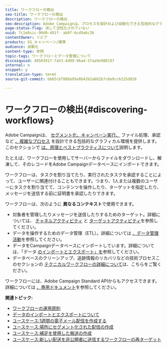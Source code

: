 ```yaml
---
title: ワークフローの検出
seo-title: ワークフローの検出
description: ワークフローの検出
seo-description: Adobe Campaignは、プロセスを設計および自動化できる包括的なグラフィカル環境を提供します。
page-status-flag: 決して活性化されていない
uuid: 7c1e8sic-90d0-491f- ab8f-6cd9a6c3b
contentOwner: ソビア
products: SG_キャンペーン/標準
audience: 自動化
content-type: 参照
topic-tags: ワークフローとデータ管理について
discoiquuid: 40503917-7a53-4d99-96a4-57aa9e98EC87
internal: n
snippet: y
translation-type: tm+mt
source-git-commit: bb65cbf808a95e8b42b2a682b7c0a9cc6225d920

---
```



# ワークフローの検出{#discovering-workflows}

Adobe Campaignは、 [セグメント化、キャンペーン実行、](../../automating/using/workflow-interface.md) ファイル処理、承認など [、複雑なプロセス](../../automating/using/workflow-operating-principles.md) を設計できる包括的なグラフィカル環境を提供します。このセクションで [は、原理とベストプラクティスについて](../../automating/using/building-a-workflow.md)説明します。

たとえば、ワークフローを使用してサーバーからファイルをダウンロードし、解凍して、そのレコードをAdobe Campaignデータベースにインポートできます。

ワークフローは、タスクを割り当てたり、実行されたタスクを承認することによって、ユーザーに関連付けることもできます。つまり、1人または複数のユーザーにタスクを割り当てて、コンテンツを操作したり、ターゲットを指定したり、メッセージを送信する前に証明書を承認したりできます。

ワークフローは、次のように **異なるコンテキスト**&#x200B;で使用できます。

* 対象者を管理したりメッセージを送信したりするためのターゲット。詳細については、 [チャネルアクティビティ](../../automating/using/about-channel-activities.md) と [ターゲットアクティビティ](../../automating/using/about-targeting-activities.md)を参照してください。
* データを操作するためのデータ管理（ETL）。詳細については [、データ管理活動](../../automating/using/about-data-management-activities.md)を参照してください。
* データをCampaignデータベースにインポートしています。詳細については、「データ [のインポートとエクスポート」を](../../automating/using/about-data-import-and-export.md)参照してください。
* データベースのクリーンアップ、追跡情報のリカバリなどの技術プロセスこのセクションの [テクニカルワークフローの詳細について](../../administration/using/technical-workflows.md)は、こちらをご覧ください。

ワークフローには、Adobe Campaign Standard APIからもアクセスできます。詳細については [、専用ドキュメント](https://docs.campaign.adobe.com/doc/standard/en/api/ACS_API.html#managing-workflows)を参照してください。

**関連トピック:**

* [ワークフローの運用原則](../../automating/using/workflow-operating-principles.md)
* [データのインポートとエクスポートについて](../../automating/using/about-data-import-and-export.md)
* [ユースケース:1週間の電子メール配信を作成する](../../automating/using/workflow-weekly-offer.md)
* [ユースケース:場所にセグメント化された配信の作成](../../automating/using/workflow-segmentation-location.md)
* [ユースケース:補足を使用した搬送の作成](../../automating/using/workflow-created-query-with-complement.md)
* [ユースケース:新しい配送を非公開者に送信するワークフローの再ターゲット](../../automating/using/workflow-cross-channel-retargeting.md)
